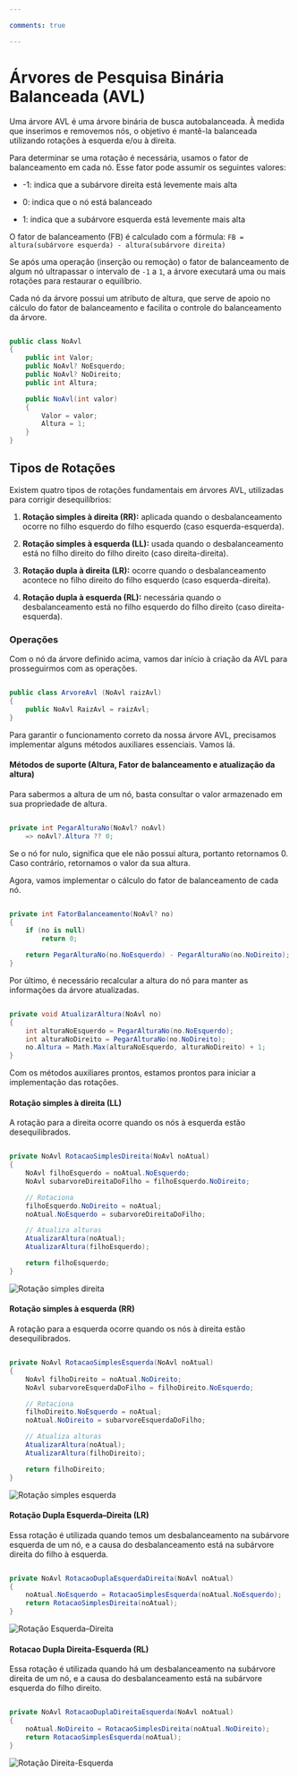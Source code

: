```yaml
---

comments: true

---
```


# **Árvores de Pesquisa Binária Balanceada (AVL)**

Uma árvore AVL é uma árvore binária de busca autobalanceada. À medida que inserimos e removemos nós, o objetivo é mantê-la balanceada utilizando rotações à esquerda e/ou à direita.

Para determinar se uma rotação é necessária, usamos o fator de balanceamento em cada nó. Esse fator pode assumir os seguintes valores:

- -1: indica que a subárvore direita está levemente mais alta

- 0: indica que o nó está balanceado

- 1: indica que a subárvore esquerda está levemente mais alta

O fator de balanceamento (FB) é calculado com a fórmula:
`FB = altura(subárvore esquerda) - altura(subárvore direita)`

Se após uma operação (inserção ou remoção) o fator de balanceamento de algum nó ultrapassar o intervalo de `-1` a `1`, a árvore executará uma ou mais rotações para restaurar o equilíbrio.

Cada nó da árvore possui um atributo de altura, que serve de apoio no cálculo do fator de balanceamento e facilita o controle do balanceamento da árvore.

```csharp

public class NoAvl
{
    public int Valor;
    public NoAvl? NoEsquerdo;
    public NoAvl? NoDireito;
    public int Altura;

    public NoAvl(int valor)
    {
        Valor = valor;
        Altura = 1;
    }
}

```

## **Tipos de Rotações**

Existem quatro tipos de rotações fundamentais em árvores AVL, utilizadas para corrigir desequilíbrios:

1. **Rotação simples à direita (RR):** aplicada quando o desbalanceamento ocorre no filho esquerdo do filho esquerdo (caso esquerda-esquerda).

2. **Rotação simples à esquerda (LL):** usada quando o desbalanceamento está no filho direito do filho direito (caso direita-direita).

3. **Rotação dupla à direita (LR):** ocorre quando o desbalanceamento acontece no filho direito do filho esquerdo (caso esquerda-direita).

4. **Rotação dupla à esquerda (RL):** necessária quando o desbalanceamento está no filho esquerdo do filho direito (caso direita-esquerda).

### **Operações**

Com o nó da árvore definido acima, vamos dar início à criação da AVL para prosseguirmos com as operações.

```csharp

public class ArvoreAvl (NoAvl raizAvl)
{
    public NoAvl RaizAvl = raizAvl;
}

```

Para garantir o funcionamento correto da nossa árvore AVL, precisamos implementar alguns métodos auxiliares essenciais. Vamos lá.

#### **Métodos de suporte (Altura, Fator de balanceamento e atualização da altura)**

Para sabermos a altura de um nó, basta consultar o valor armazenado em sua propriedade de altura.

```csharp

private int PegarAlturaNo(NoAvl? noAvl)
    => noAvl?.Altura ?? 0;

```

Se o nó for nulo, significa que ele não possui altura, portanto retornamos 0. Caso contrário, retornamos o valor da sua altura.

Agora, vamos implementar o cálculo do fator de balanceamento de cada nó.

```csharp

private int FatorBalanceamento(NoAvl? no)
{
    if (no is null)
        return 0;

    return PegarAlturaNo(no.NoEsquerdo) - PegarAlturaNo(no.NoDireito);
}

```

Por último, é necessário recalcular a altura do nó para manter as informações da árvore atualizadas.

```csharp

private void AtualizarAltura(NoAvl no)
{
    int alturaNoEsquerdo = PegarAlturaNo(no.NoEsquerdo);
    int alturaNoDireito = PegarAlturaNo(no.NoDireito);
    no.Altura = Math.Max(alturaNoEsquerdo, alturaNoDireito) + 1;
}

```

Com os métodos auxiliares prontos, estamos prontos para iniciar a implementação das rotações.

#### **Rotação simples à direita (LL)**

A rotação para a direita ocorre quando os nós à esquerda estão desequilibrados.

```csharp

private NoAvl RotacaoSimplesDireita(NoAvl noAtual)
{
    NoAvl filhoEsquerdo = noAtual.NoEsquerdo;
    NoAvl subarvoreDireitaDoFilho = filhoEsquerdo.NoDireito;

    // Rotaciona
    filhoEsquerdo.NoDireito = noAtual;
    noAtual.NoEsquerdo = subarvoreDireitaDoFilho;

    // Atualiza alturas
    AtualizarAltura(noAtual);
    AtualizarAltura(filhoEsquerdo);

    return filhoEsquerdo;
}

```

![Rotação simples direita](arvores.assets/rotacao-simples-direita-avl.png)

#### **Rotação simples à esquerda (RR)**

A rotação para a esquerda ocorre quando os nós à direita estão desequilibrados.

```csharp

private NoAvl RotacaoSimplesEsquerda(NoAvl noAtual)
{
    NoAvl filhoDireito = noAtual.NoDireito;
    NoAvl subarvoreEsquerdaDoFilho = filhoDireito.NoEsquerdo;

    // Rotaciona
    filhoDireito.NoEsquerdo = noAtual;
    noAtual.NoDireito = subarvoreEsquerdaDoFilho;

    // Atualiza alturas
    AtualizarAltura(noAtual);
    AtualizarAltura(filhoDireito);

    return filhoDireito;
}

```

![Rotação simples esquerda](arvores.assets/rotacao-simples-esquerda-avl.png)

#### **Rotação Dupla Esquerda–Direita (LR)**

Essa rotação é utilizada quando temos um desbalanceamento na subárvore esquerda de um nó, e a causa do desbalanceamento está na subárvore direita do filho à esquerda.

```csharp

private NoAvl RotacaoDuplaEsquerdaDireita(NoAvl noAtual)
{
    noAtual.NoEsquerdo = RotacaoSimplesEsquerda(noAtual.NoEsquerdo);
    return RotacaoSimplesDireita(noAtual);
}

```

![Rotação Esquerda–Direita](arvores.assets/rotacao-dupla-esquerda-direita-avl.png)

#### **Rotacao Dupla Direita-Esquerda (RL)**

Essa rotação é utilizada quando há um desbalanceamento na subárvore direita de um nó, e a causa do desbalanceamento está na subárvore esquerda do filho direito.

```csharp

private NoAvl RotacaoDuplaDireitaEsquerda(NoAvl noAtual)
{
    noAtual.NoDireito = RotacaoSimplesDireita(noAtual.NoDireito);
    return RotacaoSimplesEsquerda(noAtual);
}

```

![Rotação Direita-Esquerda](arvores.assets/rotacao-dupla-direita-esquerda-avl.png)
